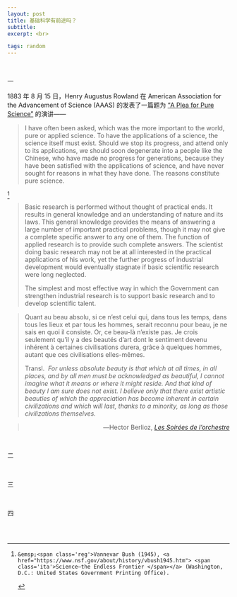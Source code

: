 ```yaml
---
layout: post
title: 基础科学有前途吗？
subtitle: 
excerpt: <br>

tags: random
---
```


<br>

<p class="ttl"> 一 </p>



<span class='num'>1883 </span>年<span class='num'> 8 </span>月<span class='num'> 15 </span>日<span class='reg'>，Henry Augustus Rowland</span> 在 <span class='reg'>American Association for the Advancement of Science (AAAS)</span> 的发表了一篇题为 <a href="https://en.wikisource.org/wiki/Popular_Science_Monthly/Volume_24/November_1883/A_Plea_for_Pure_Science"><span class='reg'>“A Plea for Pure Science”</span></a> 的演讲——

> <p class="quote">
> I have often been asked, which was the more important to the world, pure or applied science. To have the applications of a science, the science itself must exist. Should we stop its progress, and attend only to its applications, we should soon degenerate into a people like the Chinese, who have made no progress for generations, because they have been satisfied with the applications of science, and have never sought for reasons in what they have done. The reasons constitute pure science. </p>

[^bush]

> <p class="quote">
> Basic research is performed without thought of practical ends. It results in general knowledge and an understanding of nature and its laws. This general knowledge provides the means of answering a large number of important practical problems, though it may not give a complete specific answer to any one of them. The function of applied research is to provide such complete answers. The scientist doing basic research may not be at all interested in the practical applications of his work, yet the further progress of industrial development would eventually stagnate if basic scientific research were long neglected. </p>
>
> <p class="quote">
>  The simplest and most effective way in which the Government can strengthen industrial research is to support basic research and to develop scientific talent.  </p>

[^bush]: 	&emsp;<span class='reg'>Vannevar Bush (1945), <a href="https://www.nsf.gov/about/history/vbush1945.htm"> <span class='ita'>Science—the Endless Frontier </span></a> (Washington, D.C.: United States Government Printing Office).


> <p class="quote">
> Quant au beau absolu, si ce n’est celui qui, dans tous les temps, dans tous les lieux et par tous les hommes, serait reconnu pour beau, je ne sais en quoi il consiste. Or, ce beau-là n’existe pas. Je crois seulement qu’il y a des beautés d’art dont le sentiment devenu inhérent à certaines civilisations durera, grâce à quelques hommes, autant que ces civilisations elles-mêmes. </p>
>
> <p class="quote-transl">
> Transl.&nbsp; <i>For unless absolute beauty is that which at all times, in all places, and by all men must be acknowledged as beautiful, I cannot imagine what it means or where it might reside. And that kind of beauty I am sure does not exist. I believe only that there exist artistic beauties of which the appreciation has become inherent in certain civilizations and which will last, thanks to a minority, as long as those civilizations themselves.
 </i> </p>
>
><p align="right" class="quote-ttl"> 
> ―Hector Berlioz, <nobr> <a href="https://fr.wikisource.org/wiki/Les_Soir%C3%A9es_de_l%E2%80%99orchestre"> <i>Les Soirées de l’orchestre</i> </a> </nobr> </p>




<br>


<p class="ttl"> 二 </p>

<br>


<p class="ttl"> 三 </p>

<br>


<p class="ttl"> 四 </p>


<p style="margin-bottom:2em"> </p>

<br>













